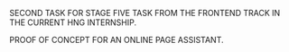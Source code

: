 SECOND TASK FOR STAGE FIVE TASK FROM THE FRONTEND TRACK IN THE CURRENT HNG INTERNSHIP.

PROOF OF CONCEPT FOR AN ONLINE PAGE ASSISTANT.
